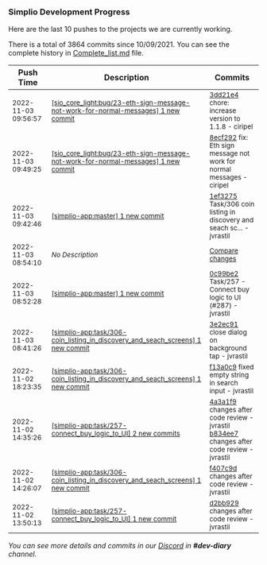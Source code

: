
### Simplio Development Progress

Here are the last 10 pushes to the projects we are currently working.

There is a total of 3864 commits since 10/09/2021. You can see the complete history in
 [Complete_list.md](Complete_list.md) file.

| Push Time | Description | Commits |
| --- | --- | --- |
| <sub>2022-11-03 09:56:57</sub> | <sub>[[sio_core_light:bug/23\-eth\-sign\-message\-not\-work\-for\-normal\-messages] 1 new commit](https://github.com/SimplioOfficial/sio_core_light/commit/3dd21e4d1dea0a7b0f2e1220826877b6b48602bc)</sub> | <sub>[3dd21e4](https://github.com/SimplioOfficial/sio_core_light/commit/3dd21e4d1dea0a7b0f2e1220826877b6b48602bc) chore: increase version to 1.1.8 - ciripel</sub> |
| <sub>2022-11-03 09:49:25</sub> | <sub>[[sio_core_light:bug/23\-eth\-sign\-message\-not\-work\-for\-normal\-messages] 1 new commit](https://github.com/SimplioOfficial/sio_core_light/commit/8ecf2928c269ad9d04237bd385c6d1609a07316b)</sub> | <sub>[8ecf292](https://github.com/SimplioOfficial/sio_core_light/commit/8ecf2928c269ad9d04237bd385c6d1609a07316b) fix: Eth sign message not work for normal messages - ciripel</sub> |
| <sub>2022-11-03 09:42:46</sub> | <sub>[[simplio-app:master] 1 new commit](https://github.com/SimplioOfficial/simplio-app/commit/1ef3275c69b6ae37c11a6f5707d0d70f5c8903e0)</sub> | <sub>[1ef3275](https://github.com/SimplioOfficial/simplio-app/commit/1ef3275c69b6ae37c11a6f5707d0d70f5c8903e0) Task/306 coin listing in discovery and seach sc... - jvrastil</sub> |
| <sub>2022-11-03 08:54:10</sub> | <sub>_No Description_</sub> | <sub>[Compare changes](https://github.com/SimplioOfficial/simplio-app/compare/3e2ec91741a8...be4cce5517e2)</sub> |
| <sub>2022-11-03 08:52:28</sub> | <sub>[[simplio-app:master] 1 new commit](https://github.com/SimplioOfficial/simplio-app/commit/0c99be22539969416f2cc52c997c56e9c3703fbb)</sub> | <sub>[0c99be2](https://github.com/SimplioOfficial/simplio-app/commit/0c99be22539969416f2cc52c997c56e9c3703fbb) Task/257 - Connect buy logic to UI (#287) - jvrastil</sub> |
| <sub>2022-11-03 08:41:26</sub> | <sub>[[simplio-app:task/306\-coin\_listing\_in\_discovery\_and\_seach\_screens] 1 new commit](https://github.com/SimplioOfficial/simplio-app/commit/3e2ec91741a84a92820f6e3992e39b62b40caa74)</sub> | <sub>[3e2ec91](https://github.com/SimplioOfficial/simplio-app/commit/3e2ec91741a84a92820f6e3992e39b62b40caa74) close dialog on background tap - jvrastil</sub> |
| <sub>2022-11-02 18:23:35</sub> | <sub>[[simplio-app:task/306\-coin\_listing\_in\_discovery\_and\_seach\_screens] 1 new commit](https://github.com/SimplioOfficial/simplio-app/commit/f13a0c9a19c0ea9f654ce7eb558e3e15f265404e)</sub> | <sub>[f13a0c9](https://github.com/SimplioOfficial/simplio-app/commit/f13a0c9a19c0ea9f654ce7eb558e3e15f265404e) fixed empty string in search input - jvrastil</sub> |
| <sub>2022-11-02 14:35:26</sub> | <sub>[[simplio-app:task/257\-connect\_buy\_logic\_to\_UI] 2 new commits](https://github.com/SimplioOfficial/simplio-app/compare/d2bb92959899...b834ee759fb3)</sub> | <sub>[4a3a1f9](https://github.com/SimplioOfficial/simplio-app/commit/4a3a1f9a3162af21576773e9e78ae25abc52a859) changes after code review - jvrastil<br>[b834ee7](https://github.com/SimplioOfficial/simplio-app/commit/b834ee759fb301215d15b4abde62723a4dc4da3c) changes after code review - jvrastil</sub> |
| <sub>2022-11-02 14:26:07</sub> | <sub>[[simplio-app:task/306\-coin\_listing\_in\_discovery\_and\_seach\_screens] 1 new commit](https://github.com/SimplioOfficial/simplio-app/commit/f407c9d47c076e58946e5e5109f50a7c7bc04e49)</sub> | <sub>[f407c9d](https://github.com/SimplioOfficial/simplio-app/commit/f407c9d47c076e58946e5e5109f50a7c7bc04e49) changes after code review - jvrastil</sub> |
| <sub>2022-11-02 13:50:13</sub> | <sub>[[simplio-app:task/257\-connect\_buy\_logic\_to\_UI] 1 new commit](https://github.com/SimplioOfficial/simplio-app/commit/d2bb929598992889acee8b768cec5b7ca70acc5d)</sub> | <sub>[d2bb929](https://github.com/SimplioOfficial/simplio-app/commit/d2bb929598992889acee8b768cec5b7ca70acc5d) changes after code review - jvrastil</sub> |

_You can see more details and commits in our [Discord](https://discord.gg/aKhjuwZmdP) in **#dev-diary** channel._
